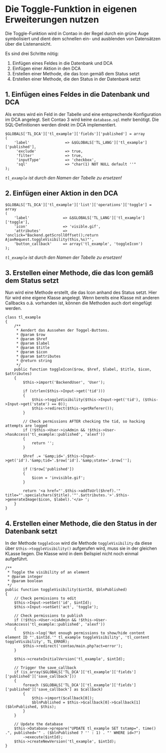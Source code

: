 # Die Toggle-Funktion in eigenen Erweiterungen nutzen

Die Toggle-Funktion wird in Contao in der Regel durch ein grüne Auge 
symbolisiert und dient dem schnellen ein- und ausblenden von Datensätzen 
über die Listenansicht.

Es sind drei Schritte nötig: 

1. Einfügen eines Feldes in die Datenbank und DCA
2. Einfügen einer Aktion in den DCA
2. Erstellen einer Methode, die das Icon gemäß dem Status setzt
3. Erstellen einer Methode, die den Status in der Datenbank setzt


## 1. Einfügen eines Feldes in die Datenbank und DCA

Als erstes wird ein Feld in der Tabelle und eine entsprechende Konfiguration 
im DCA angelegt. Seit Contao 3 wird keine `database.sql` mehr benötigt. Die 
SQL-Definitionen werden direkt im DCA implementiert.

```{.php}
$GLOBALS['TL_DCA']['tl_example']['fields']['published'] = array
(
    'label'                => &$GLOBALS['TL_LANG']['tl_example']['published'],
     'exclude'             => true,
     'filter'              => true,
     'inputType'           => 'checkbox',
     'sql'                 => "char(1) NOT NULL default ''"
);
```

*`tl_example` ist durch den Namen der Tabelle zu ersetzen!*


## 2. Einfügen einer Aktion in den DCA
```{.php}
$GLOBALS['TL_DCA']['tl_example']['list']['operations']['toggle'] = array
(
    'label'               => &$GLOBALS['TL_LANG']['tl_example']['toggle'],
    'icon'                => 'visible.gif',
    'attributes'          => 'onclick="Backend.getScrollOffset();return AjaxRequest.toggleVisibility(this,%s)"',
    'button_callback'     => array('tl_example', 'toggleIcon')
);
```

*`tl_example` ist durch den Namen der Tabelle zu ersetzen!*


## 3. Erstellen einer Methode, die das Icon gemäß dem Status setzt

Nun wird eine Methode erstellt, die das Icon anhand des Status setzt. Hier für 
wird eine eigene Klasse angelegt. Wenn bereits eine Klasse mit anderen 
Callbacks o.ä. vorhanden ist, können die Methoden auch dort eingefügt werden.

```{.php}
class tl_example
{
    /**
     * Aendert das Aussehen der Toggel-Buttons.
     * @param $row
     * @param $href
     * @param $label
     * @param $title
     * @param $icon
     * @param $attributes
     * @return string
     */
    public function toggleIcon($row, $href, $label, $title, $icon, $attributes)
    {
        $this->import('BackendUser', 'User');

        if (strlen($this->Input->get('tid')))
        {
            $this->toggleVisibility($this->Input->get('tid'), ($this->Input->get('state') == 0));
            $this->redirect($this->getReferer());
        }

        // Check permissions AFTER checking the tid, so hacking attempts are logged
        if (!$this->User->isAdmin && !$this->User->hasAccess('tl_example::published', 'alexf'))
        {
            return '';
        }

        $href .= '&amp;id='.$this->Input->get('id').'&amp;tid='.$row['id'].'&amp;state='.$row[''];

        if (!$row['published'])
        {
            $icon = 'invisible.gif';
        }

        return '<a href="'.$this->addToUrl($href).'" title="'.specialchars($title).'"'.$attributes.'>'.$this->generateImage($icon, $label).'</a> ';
    }
}
```


## 4. Erstellen einer Methode, die den Status in der Datenbank setzt

In der Methode `toggleIcon` wird die Methode `toggleVisibility` da diese über 
`$this->toggleVisibility()` aufgerufen wird, muss sie in der gleichen KLasse 
liegen. Die Klasse wird in dem Beilspiel nicht noch einmal 
aufgeführt.

```{.php}
/**
 * Toggle the visibility of an element
 * @param integer
 * @param boolean
 */
public function toggleVisibility($intId, $blnPublished)
{
    // Check permissions to edit
    $this->Input->setGet('id', $intId);
    $this->Input->setGet('act', 'toggle');

    // Check permissions to publish
    if (!$this->User->isAdmin && !$this->User->hasAccess('tl_example::published', 'alexf'))
    {
        $this->log('Not enough permissions to show/hide content element ID "'.$intId.'" tl_example toggleVisibility', 'tl_content toggleVisibility', TL_ERROR);
        $this->redirect('contao/main.php?act=error');
    }

    $this->createInitialVersion('tl_example', $intId);

    // Trigger the save_callback
    if (is_array($GLOBALS['TL_DCA']['tl_example']['fields']['published']['save_callback']))
    {
        foreach ($GLOBALS['TL_DCA']['tl_example']['fields']['published']['save_callback'] as $callback)
        {
            $this->import($callback[0]);
            $blnPublished = $this->$callback[0]->$callback[1]($blnPublished, $this);
        }
    }

    // Update the database
    $this->Database->prepare("UPDATE tl_example SET tstamp=". time() .", published='" . ($blnPublished ? '' : 1) . "' WHERE id=?")
        ->execute($intId);
    $this->createNewVersion('tl_example', $intId);
}
```

